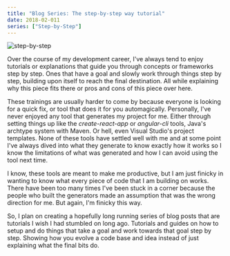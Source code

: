 ```yaml
---
title: "Blog Series: The step-by-step way tutorial"
date: 2018-02-011
series: ["Step-by-Step"]
---
```


![step-by-step](/images/step-by-step.jpeg)

Over the course of my development career, I've always tend to enjoy tutorials or explanations that guide you through concepts or frameworks step by step. Ones that have a goal and slowly work through things step by step, building upon itself to reach the final destination. All while explaining why this piece fits there or pros and cons of this piece over here.  

These trainings are usually harder to come by because everyone is looking for a quick fix, or tool that does it for you automagically. Personally, I've never enjoyed any tool that generates my project for me. Either through setting things up like the _create-react-app_ or _angular-cli_ tools, Java's archtype system with Maven. Or hell, even Visual Studio's project templates. None of these tools have settled well with me and at some point I've always dived into what they generate to know exactly how it works so I know the limitations of what was generated and how I can avoid using the tool next time.

I know, these tools are meant to make me productive, but I am just finicky in wanting to know what every piece of code that I am building on works. There have been too many times I've been stuck in a corner because the people who built the generators made an assumption that was the wrong direction for me. But again, I'm finicky this way.

So, I plan on creating a hopefully long running series of blog posts that are tutorials I wish I had stumbled on long ago. Tutorials and guides on how to setup and do things that take a goal and work towards that goal step by step. Showing how you evolve a code base and idea instead of just explaining what the final bits do.
